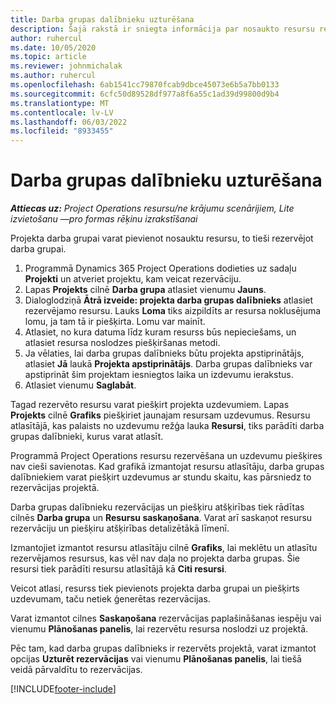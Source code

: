 ```yaml
---
title: Darba grupas dalībnieku uzturēšana
description: Šajā rakstā ir sniegta informācija par nosaukto resursu rezervēšanu projekta darba grupām un to piešķiršanu uzdevumiem.
author: ruhercul
ms.date: 10/05/2020
ms.topic: article
ms.reviewer: johnmichalak
ms.author: ruhercul
ms.openlocfilehash: 6ab1541cc79870fcab9dbce45073e6b5a7bb0133
ms.sourcegitcommit: 6cfc50d89528df977a8f6a55c1ad39d99800d9b4
ms.translationtype: MT
ms.contentlocale: lv-LV
ms.lasthandoff: 06/03/2022
ms.locfileid: "8933455"
---
```

# <a name="maintain-team-members"></a>Darba grupas dalībnieku uzturēšana

_**Attiecas uz:** Project Operations resursu/ne krājumu scenārijiem, Lite izvietošanu —pro formas rēķinu izrakstīšanai_

Projekta darba grupai varat pievienot nosauktu resursu, to tieši rezervējot darba grupai.

1. Programmā Dynamics 365 Project Operations dodieties uz sadaļu **Projekti** un atveriet projektu, kam veicat rezervāciju.
2. Lapas **Projekts** cilnē **Darba grupa** atlasiet vienumu **Jauns**. 
3. Dialoglodziņā **Ātrā izveide: projekta darba grupas dalībnieks** atlasiet rezervējamo resursu. Lauks **Loma** tiks aizpildīts ar resursa noklusējuma lomu, ja tam tā ir piešķirta. Lomu var mainīt. 
4. Atlasiet, no kura datuma līdz kuram resurss būs nepieciešams, un atlasiet resursa noslodzes piešķiršanas metodi. 
5. Ja vēlaties, lai darba grupas dalībnieks būtu projekta apstiprinātājs, atlasiet **Jā** laukā **Projekta apstiprinātājs**. Darba grupas dalībnieks var apstiprināt šim projektam iesniegtos laika un izdevumu ierakstus. 
6. Atlasiet vienumu **Saglabāt**.

Tagad rezervēto resursu varat piešķirt projekta uzdevumiem. Lapas **Projekts** cilnē **Grafiks** piešķiriet jaunajam resursam uzdevumus. Resursu atlasītājā, kas palaists no uzdevumu režģa lauka **Resursi**, tiks parādīti darba grupas dalībnieki, kurus varat atlasīt.


Programmā Project Operations resursu rezervēšana un uzdevumu piešķires nav cieši savienotas. Kad grafikā izmantojat resursu atlasītāju, darba grupas dalībniekiem varat piešķirt uzdevumus ar stundu skaitu, kas pārsniedz to rezervācijas projektā.

Darba grupas dalībnieku rezervācijas un piešķiru atšķirības tiek rādītas cilnēs **Darba grupa** un **Resursu saskaņošana**. Varat arī saskaņot resursu rezervāciju un piešķiru atšķirības detalizētākā līmenī.

Izmantojiet izmantot resursu atlasītāju cilnē **Grafiks**, lai meklētu un atlasītu rezervējamos resursus, kas vēl nav daļa no projekta darba grupas. Šie resursi tiek parādīti resursu atlasītājā kā **Citi resursi**.

Veicot atlasi, resurss tiek pievienots projekta darba grupai un piešķirts uzdevumam, taču netiek ģenerētas rezervācijas.

Varat izmantot cilnes **Saskaņošana** rezervācijas paplašināšanas iespēju vai vienumu **Plānošanas panelis**, lai rezervētu resursa noslodzi uz projektā.

Pēc tam, kad darba grupas dalībnieks ir rezervēts projektā, varat izmantot opcijas **Uzturēt rezervācijas** vai vienumu **Plānošanas panelis**, lai tiešā veidā pārvaldītu to rezervācijas.


[!INCLUDE[footer-include](../includes/footer-banner.md)]